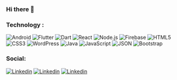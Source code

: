 ### Hi there 👋

<!--
**akshaygelani/akshaygelani** is a ✨ _special_ ✨ repository because its `README.md` (this file) appears on your GitHub profile.

Here are some ideas to get you started:

- 🔭 I’m currently working on ...
- 🌱 I’m currently learning ...
- 👯 I’m looking to collaborate on ...
- 🤔 I’m looking for help with ...
- 💬 Ask me about ...
- 📫 How to reach me: ...
- 😄 Pronouns: ...
- ⚡ Fun fact: ...
-->

### Technology :

![Android](https://img.shields.io/badge/Android-3DDC84.svg?&style=for-the-badge&logo=Android&logoColor=Black)
![Flutter](https://img.shields.io/badge/Flutter-02569B.svg?&style=for-the-badge&logo=Flutter&logoColor=White)
![Dart](https://img.shields.io/badge/Flutter-0175C2.svg?&style=for-the-badge&logo=Dart&logoColor=White)
![React](https://img.shields.io/badge/React-61DAFB.svg?&style=for-the-badge&logo=React&logoColor=Black)
![Node.js](https://img.shields.io/badge/Node.js-339933.svg?&style=for-the-badge&logo=Node.js&logoColor=White)
![Firebase](https://img.shields.io/badge/Firebase-FFCA28.svg?&style=for-the-badge&logo=Firebase&logoColor=Black)
![HTML5](https://img.shields.io/badge/HTML5-E34F26.svg?&style=for-the-badge&logo=HTML5&logoColor=White)
![CSS3](https://img.shields.io/badge/CSS3-1572B6.svg?&style=for-the-badge&logo=CSS3&logoColor=White)
![WordPress](https://img.shields.io/badge/WordPress-21759B.svg?&style=for-the-badge&logo=WordPress&logoColor=White)
![Java](https://img.shields.io/badge/Java-007396.svg?&style=for-the-badge&logo=Java&logoColor=White)
![JavaScript](https://img.shields.io/badge/JavaScript-F7DF1E.svg?&style=for-the-badge&logo=JavaScript&logoColor=Black)
![JSON](https://img.shields.io/badge/JSON-000000.svg?&style=for-the-badge&logo=JSON&logoColor=White)
![Bootstrap](https://img.shields.io/badge/Bootstrap-563D7C.svg?&style=for-the-badge&logo=Bootstrap&logoColor=White)

### Social:

<a href="https://www.linkedin.com/in/akshaygelani" target="_blank">![Linkedin](https://img.shields.io/badge/linkedin-%230077B5.svg?&style=for-the-badge&logo=linkedin&logoColor=white)</a>
<a href="https://twitter.com/akshaygelani" target="_blank">![Linkedin](https://img.shields.io/badge/twitter-%231DA1F2.svg?&style=for-the-badge&logo=twitter&logoColor=white)</a>
<a href="https://www.instagram.com/akshaygelani" target="_blank">![Linkedin](https://img.shields.io/badge/instagram-%23E4405F.svg?&style=for-the-badge&logo=instagram&logoColor=white)</a>

